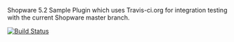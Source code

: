 Shopware 5.2 Sample Plugin which uses Travis-ci.org for integration testing with the current Shopware master branch.


[![Build Status](https://travis-ci.org/jochenmanz/shopware-plugin-travis.svg?branch=master)](https://travis-ci.org/jochenmanz/shopware-plugin-travis)
